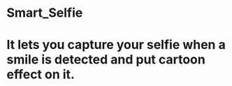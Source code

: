 # Smart_Selfie
# It lets you capture your selfie when a smile is detected and put cartoon effect on it.
